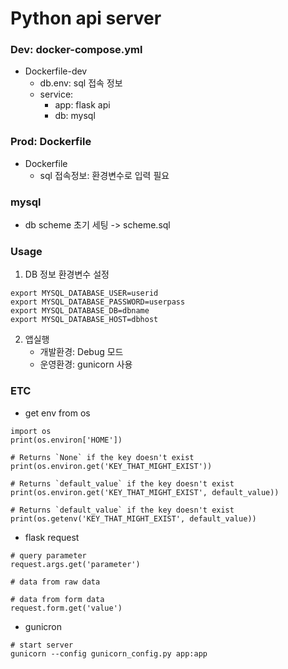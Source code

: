 # Python api server
### Dev: docker-compose.yml
- Dockerfile-dev
    - db.env: sql 접속 정보
    - service:
        - app: flask api
        - db: mysql

### Prod: Dockerfile
- Dockerfile
    - sql 접속정보: 환경변수로 입력 필요

### mysql
- db scheme 초기 세팅 -> scheme.sql

### Usage
1. DB 정보 환경변수 설정
```
export MYSQL_DATABASE_USER=userid
export MYSQL_DATABASE_PASSWORD=userpass
export MYSQL_DATABASE_DB=dbname
export MYSQL_DATABASE_HOST=dbhost
```
2. 앱실행
    - 개발환경: Debug 모드
    - 운영환경: gunicorn 사용

### ETC
- get env from os
```
import os
print(os.environ['HOME'])

# Returns `None` if the key doesn't exist
print(os.environ.get('KEY_THAT_MIGHT_EXIST'))

# Returns `default_value` if the key doesn't exist
print(os.environ.get('KEY_THAT_MIGHT_EXIST', default_value))

# Returns `default_value` if the key doesn't exist
print(os.getenv('KEY_THAT_MIGHT_EXIST', default_value))
```

- flask request
```
# query parameter
request.args.get('parameter')

# data from raw data

# data from form data
request.form.get('value')
```

- gunicron
```
# start server
gunicorn --config gunicorn_config.py app:app
```